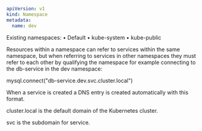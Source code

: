 ```yaml
apiVersion: v1
kind: Namespace
metadata:
  name: dev
```

Existing namespaces:
	• Default
	• kube-system
	• kube-public

Resources within a namespace can refer to services within the same namespace, but when referring to services in other namespaces they must refer to each other by qualifying the namespace for example connecting to the db-service in the dev namespace:
 
mysql.connect("db-service.dev.svc.cluster.local")
 
When a service is created a DNS entry is created automatically with this format.
 
cluster.local is the default domain of the Kubernetes cluster.

svc is the subdomain for service.

